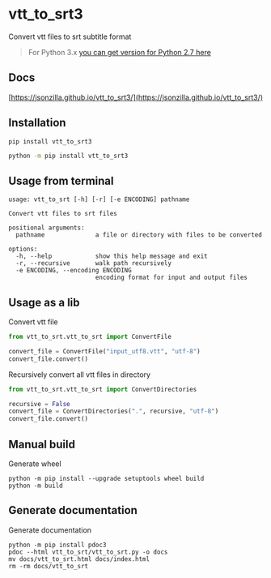 # vtt_to_srt3
Convert vtt files to srt subtitle format
> For Python 3.x [you can get version for Python 2.7 here](https://github.com/jansenicus/vtt-to-srt.py)

## Docs
[https://jsonzilla.github.io/vtt_to_srt3/](https://jsonzilla.github.io/vtt_to_srt3/)


## Installation
```shell
pip install vtt_to_srt3
```

```cmd
python -m pip install vtt_to_srt3
```

## Usage from terminal

```shell
usage: vtt_to_srt [-h] [-r] [-e ENCODING] pathname

Convert vtt files to srt files

positional arguments:
  pathname              a file or directory with files to be converted

options:
  -h, --help            show this help message and exit
  -r, --recursive       walk path recursively
  -e ENCODING, --encoding ENCODING
                        encoding format for input and output files
```

## Usage as a lib

Convert vtt file
```python
from vtt_to_srt.vtt_to_srt import ConvertFile

convert_file = ConvertFile("input_utf8.vtt", "utf-8")
convert_file.convert()
```

Recursively convert all vtt files in directory
```python
from vtt_to_srt.vtt_to_srt import ConvertDirectories

recursive = False
convert_file = ConvertDirectories(".", recursive, "utf-8")
convert_file.convert()
```

## Manual build

Generate wheel
```shell
python -m pip install --upgrade setuptools wheel build
python -m build
```

## Generate documentation

Generate documentation
```shell
python -m pip install pdoc3
pdoc --html vtt_to_srt/vtt_to_srt.py -o docs
mv docs/vtt_to_srt.html docs/index.html
rm -rm docs/vtt_to_srt
```
